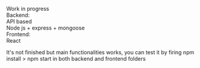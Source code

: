 Work in progress<br>
Backend:<br> 
API based<br>
Node js + express + mongoose<br>
Frontend:<br> React<br>

It's not finished but main functionalities works, you can test it by firing npm install > npm start in both backend and frontend folders  
